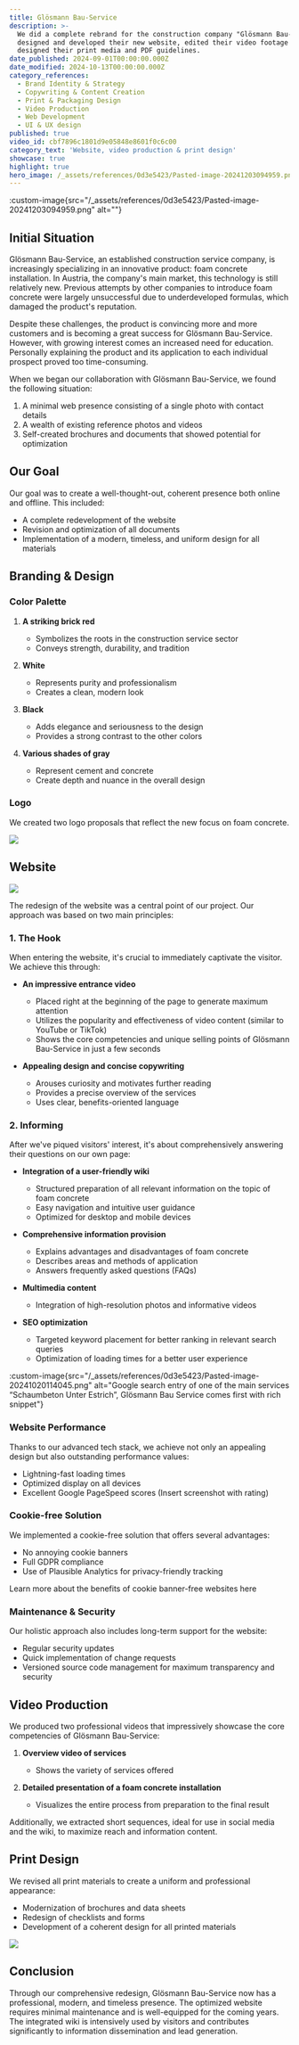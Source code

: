 ```yaml
---
title: Glösmann Bau-Service
description: >-
  We did a complete rebrand for the construction company "Glösmann Bau-Service",
  designed and developed their new website, edited their video footage and
  designed their print media and PDF guidelines.
date_published: 2024-09-01T00:00:00.000Z
date_modified: 2024-10-13T00:00:00.000Z
category_references:
  - Brand Identity & Strategy
  - Copywriting & Content Creation
  - Print & Packaging Design
  - Video Production
  - Web Development
  - UI & UX design
published: true
video_id: cbf7896c1801d9e05848e8601f0c6c00
category_text: 'Website, video production & print design'
showcase: true
highlight: true
hero_image: /_assets/references/0d3e5423/Pasted-image-20241203094959.png
---
```

:custom-image{src="/_assets/references/0d3e5423/Pasted-image-20241203094959.png" alt=""}

## Initial Situation

Glösmann Bau-Service, an established construction service company, is increasingly specializing in an innovative product: foam concrete installation. In Austria, the company's main market, this technology is still relatively new. Previous attempts by other companies to introduce foam concrete were largely unsuccessful due to underdeveloped formulas, which damaged the product's reputation.

Despite these challenges, the product is convincing more and more customers and is becoming a great success for Glösmann Bau-Service. However, with growing interest comes an increased need for education. Personally explaining the product and its application to each individual prospect proved too time-consuming.

When we began our collaboration with Glösmann Bau-Service, we found the following situation:

1. A minimal web presence consisting of a single photo with contact details
2. A wealth of existing reference photos and videos
3. Self-created brochures and documents that showed potential for optimization

## Our Goal

Our goal was to create a well-thought-out, coherent presence both online and offline. This included:

- A complete redevelopment of the website
- Revision and optimization of all documents
- Implementation of a modern, timeless, and uniform design for all materials

## Branding & Design

### Color Palette

1. **A striking brick red**
   - Symbolizes the roots in the construction service sector
   - Conveys strength, durability, and tradition

2. **White**
   - Represents purity and professionalism
   - Creates a clean, modern look

3. **Black**
   - Adds elegance and seriousness to the design
   - Provides a strong contrast to the other colors

4. **Various shades of gray**
   - Represent cement and concrete
   - Create depth and nuance in the overall design

### Logo

We created two logo proposals that reflect the new focus on foam concrete.

![](https://directus.lupinum.com/assets/83ae21df-1227-40ee-a249-b992cc1964c3)

## Website

![](https://directus.lupinum.com/assets/fa4c2d59-cec8-4849-aec5-12db4ca2b1db)

The redesign of the website was a central point of our project. Our approach was based on two main principles:

### 1. The Hook

When entering the website, it's crucial to immediately captivate the visitor. We achieve this through:

- **An impressive entrance video**
  - Placed right at the beginning of the page to generate maximum attention
  - Utilizes the popularity and effectiveness of video content (similar to YouTube or TikTok)
  - Shows the core competencies and unique selling points of Glösmann Bau-Service in just a few seconds

- **Appealing design and concise copywriting**
  - Arouses curiosity and motivates further reading
  - Provides a precise overview of the services
  - Uses clear, benefits-oriented language

### 2. Informing

After we've piqued visitors' interest, it's about comprehensively answering their questions on our own page:

- **Integration of a user-friendly wiki**
  - Structured preparation of all relevant information on the topic of foam concrete
  - Easy navigation and intuitive user guidance
  - Optimized for desktop and mobile devices

- **Comprehensive information provision**
  - Explains advantages and disadvantages of foam concrete
  - Describes areas and methods of application
  - Answers frequently asked questions (FAQs)

- **Multimedia content**
  - Integration of high-resolution photos and informative videos

- **SEO optimization**
  - Targeted keyword placement for better ranking in relevant search queries
  - Optimization of loading times for a better user experience

:custom-image{src="/_assets/references/0d3e5423/Pasted-image-20241020114045.png" alt="Google search entry of one of the main services “Schaumbeton Unter Estrich”, Glösmann Bau Service comes first with rich snippet"}
  
### Website Performance

Thanks to our advanced tech stack, we achieve not only an appealing design but also outstanding performance values:

- Lightning-fast loading times
- Optimized display on all devices
- Excellent Google PageSpeed scores (Insert screenshot with rating)

### Cookie-free Solution

We implemented a cookie-free solution that offers several advantages:

- No annoying cookie banners
- Full GDPR compliance
- Use of Plausible Analytics for privacy-friendly tracking

Learn more about the benefits of cookie banner-free websites here

### Maintenance & Security

Our holistic approach also includes long-term support for the website:

- Regular security updates
- Quick implementation of change requests
- Versioned source code management for maximum transparency and security

## Video Production

We produced two professional videos that impressively showcase the core competencies of Glösmann Bau-Service:

1. **Overview video of services**
   - Shows the variety of services offered

2. **Detailed presentation of a foam concrete installation**
   - Visualizes the entire process from preparation to the final result

Additionally, we extracted short sequences, ideal for use in social media and the wiki, to maximize reach and information content.

## Print Design

We revised all print materials to create a uniform and professional appearance:

- Modernization of brochures and data sheets
- Redesign of checklists and forms
- Development of a coherent design for all printed materials

![](https://directus.lupinum.com/assets/2e535204-5fa9-4ae6-8d01-44ef54dcc296)

## Conclusion

Through our comprehensive redesign, Glösmann Bau-Service now has a professional, modern, and timeless presence. The optimized website requires minimal maintenance and is well-equipped for the coming years. The integrated wiki is intensively used by visitors and contributes significantly to information dissemination and lead generation.

